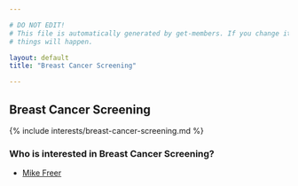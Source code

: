 ```yaml
---

# DO NOT EDIT!
# This file is automatically generated by get-members. If you change it, bad
# things will happen.

layout: default
title: "Breast Cancer Screening"

---
```


## Breast Cancer Screening

{% include interests/breast-cancer-screening.md %}

### Who is interested in Breast Cancer Screening?


* [Mike Freer](/members/mike-freer.html)
